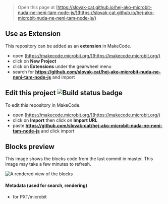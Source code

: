 
> Open this page at [https://slovak-cat.github.io/hej-ako-microbit-nuda-ne-neni-tam-node-js/](https://slovak-cat.github.io/hej-ako-microbit-nuda-ne-neni-tam-node-js/)

## Use as Extension

This repository can be added as an **extension** in MakeCode.

* open [https://makecode.microbit.org/](https://makecode.microbit.org/)
* click on **New Project**
* click on **Extensions** under the gearwheel menu
* search for **https://github.com/slovak-cat/hej-ako-microbit-nuda-ne-neni-tam-node-js** and import

## Edit this project ![Build status badge](https://github.com/slovak-cat/hej-ako-microbit-nuda-ne-neni-tam-node-js/workflows/MakeCode/badge.svg)

To edit this repository in MakeCode.

* open [https://makecode.microbit.org/](https://makecode.microbit.org/)
* click on **Import** then click on **Import URL**
* paste **https://github.com/slovak-cat/hej-ako-microbit-nuda-ne-neni-tam-node-js** and click import

## Blocks preview

This image shows the blocks code from the last commit in master.
This image may take a few minutes to refresh.

![A rendered view of the blocks](https://github.com/slovak-cat/hej-ako-microbit-nuda-ne-neni-tam-node-js/raw/master/.github/makecode/blocks.png)

#### Metadata (used for search, rendering)

* for PXT/microbit
<script src="https://makecode.com/gh-pages-embed.js"></script><script>makeCodeRender("{{ site.makecode.home_url }}", "{{ site.github.owner_name }}/{{ site.github.repository_name }}");</script>
